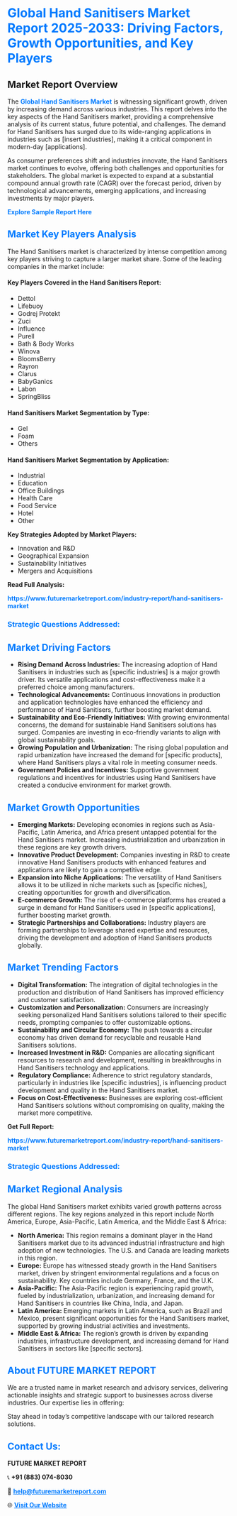 <h1 style="color: #007BFF;">Global Hand Sanitisers Market Report 2025-2033: Driving Factors, Growth Opportunities, and Key Players</h1>

<section id="overview">
<h2>Market Report Overview</h2>
<p>The <a href="https://www.futuremarketreport.com/industry-report/hand-sanitisers-market" style="color: #007BFF; text-decoration: none;"><strong>Global Hand Sanitisers Market</strong></a> is witnessing significant growth, driven by increasing demand across various industries. This report delves into the key aspects of the Hand Sanitisers market, providing a comprehensive analysis of its current status, future potential, and challenges. The demand for Hand Sanitisers has surged due to its wide-ranging applications in industries such as [insert industries], making it a critical component in modern-day [applications].</p>
<p>As consumer preferences shift and industries innovate, the Hand Sanitisers market continues to evolve, offering both challenges and opportunities for stakeholders. The global market is expected to expand at a substantial compound annual growth rate (CAGR) over the forecast period, driven by technological advancements, emerging applications, and increasing investments by major players.</p>
</section>

<section id="overview">
<p><a href="https://www.futuremarketreport.com/request-sample/reportId=59447" style="color: #007BFF; text-decoration: none;"><strong>Explore Sample Report Here</strong></a></p>
</section>

<section id="key-players">
<h2 style="color: #007BFF;">Market Key Players Analysis</h2>
<p>The Hand Sanitisers market is characterized by intense competition among key players striving to capture a larger market share. Some of the leading companies in the market include:</p>
<h4>Key Players Covered in the Hand Sanitisers Report:</h4>
<ul><li>Dettol</li><li>Lifebuoy</li><li>Godrej Protekt</li><li>Zuci</li><li>Influence</li><li>Purell</li><li>Bath &amp; Body Works</li><li>Winova</li><li>BloomsBerry</li><li>Rayron</li><li>Clarus</li><li>BabyGanics</li><li>Labon</li><li>SpringBliss</li></ul>
<h4>Hand Sanitisers Market Segmentation by Type:</h4>
<ul><li>Gel</li><li>Foam</li><li>Others</li></ul>

<h4>Hand Sanitisers Market Segmentation by Application:</h4>
<ul><li>Industrial</li><li>Education</li><li>Office Buildings</li><li>Health Care</li><li>Food Service</li><li>Hotel</li><li>Other</li></ul>
<p><strong>Key Strategies Adopted by Market Players:</strong></p>
<ul>
<li>Innovation and R&D</li>
<li>Geographical Expansion</li>
<li>Sustainability Initiatives</li>
<li>Mergers and Acquisitions</li>
</ul>
</section>

<section>
<p><strong>Read Full Analysis: </strong></p><a href="https://www.futuremarketreport.com/industry-report/hand-sanitisers-market" style="color: #007BFF; text-decoration: none;"><strong>https://www.futuremarketreport.com/industry-report/hand-sanitisers-market</strong></a>
<h3 style="color: #007BFF;">Strategic Questions Addressed:</h3>
</section>

<section id="driving-factors">
<h2 style="color: #007BFF;">Market Driving Factors</h2>
<ul>
<li><strong>Rising Demand Across Industries:</strong> The increasing adoption of Hand Sanitisers in industries such as [specific industries] is a major growth driver. Its versatile applications and cost-effectiveness make it a preferred choice among manufacturers.</li>
<li><strong>Technological Advancements:</strong> Continuous innovations in production and application technologies have enhanced the efficiency and performance of Hand Sanitisers, further boosting market demand.</li>
<li><strong>Sustainability and Eco-Friendly Initiatives:</strong> With growing environmental concerns, the demand for sustainable Hand Sanitisers solutions has surged. Companies are investing in eco-friendly variants to align with global sustainability goals.</li>
<li><strong>Growing Population and Urbanization:</strong> The rising global population and rapid urbanization have increased the demand for [specific products], where Hand Sanitisers plays a vital role in meeting consumer needs.</li>
<li><strong>Government Policies and Incentives:</strong> Supportive government regulations and incentives for industries using Hand Sanitisers have created a conducive environment for market growth.</li>
</ul>
</section>

<section id="growth-opportunities">
<h2 style="color: #007BFF;">Market Growth Opportunities</h2>
<ul>
<li><strong>Emerging Markets:</strong> Developing economies in regions such as Asia-Pacific, Latin America, and Africa present untapped potential for the Hand Sanitisers market. Increasing industrialization and urbanization in these regions are key growth drivers.</li>
<li><strong>Innovative Product Development:</strong> Companies investing in R&D to create innovative Hand Sanitisers products with enhanced features and applications are likely to gain a competitive edge.</li>
<li><strong>Expansion into Niche Applications:</strong> The versatility of Hand Sanitisers allows it to be utilized in niche markets such as [specific niches], creating opportunities for growth and diversification.</li>
<li><strong>E-commerce Growth:</strong> The rise of e-commerce platforms has created a surge in demand for Hand Sanitisers used in [specific applications], further boosting market growth.</li>
<li><strong>Strategic Partnerships and Collaborations:</strong> Industry players are forming partnerships to leverage shared expertise and resources, driving the development and adoption of Hand Sanitisers products globally.</li>
</ul>
</section>

<section id="trending-factors">
<h2 style="color: #007BFF;">Market Trending Factors</h2>
<ul>
<li><strong>Digital Transformation:</strong> The integration of digital technologies in the production and distribution of Hand Sanitisers has improved efficiency and customer satisfaction.</li>
<li><strong>Customization and Personalization:</strong> Consumers are increasingly seeking personalized Hand Sanitisers solutions tailored to their specific needs, prompting companies to offer customizable options.</li>
<li><strong>Sustainability and Circular Economy:</strong> The push towards a circular economy has driven demand for recyclable and reusable Hand Sanitisers solutions.</li>
<li><strong>Increased Investment in R&D:</strong> Companies are allocating significant resources to research and development, resulting in breakthroughs in Hand Sanitisers technology and applications.</li>
<li><strong>Regulatory Compliance:</strong> Adherence to strict regulatory standards, particularly in industries like [specific industries], is influencing product development and quality in the Hand Sanitisers market.</li>
<li><strong>Focus on Cost-Effectiveness:</strong> Businesses are exploring cost-efficient Hand Sanitisers solutions without compromising on quality, making the market more competitive.</li>
</ul>
</section>

<section>
<p><strong>Get Full Report: </strong></p><a href="https://www.futuremarketreport.com/industry-report/hand-sanitisers-market" style="color: #007BFF; text-decoration: none;"><strong>https://www.futuremarketreport.com/industry-report/hand-sanitisers-market</strong></a>
<h3 style="color: #007BFF;">Strategic Questions Addressed:</h3>
</section>


<section id="regional-analysis">
<h2 style="color: #007BFF;">Market Regional Analysis</h2>
<p>The global Hand Sanitisers market exhibits varied growth patterns across different regions. The key regions analyzed in this report include North America, Europe, Asia-Pacific, Latin America, and the Middle East & Africa:</p>
<ul>
<li><strong>North America:</strong> This region remains a dominant player in the Hand Sanitisers market due to its advanced industrial infrastructure and high adoption of new technologies. The U.S. and Canada are leading markets in this region.</li>
<li><strong>Europe:</strong> Europe has witnessed steady growth in the Hand Sanitisers market, driven by stringent environmental regulations and a focus on sustainability. Key countries include Germany, France, and the U.K.</li>
<li><strong>Asia-Pacific:</strong> The Asia-Pacific region is experiencing rapid growth, fueled by industrialization, urbanization, and increasing demand for Hand Sanitisers in countries like China, India, and Japan.</li>
<li><strong>Latin America:</strong> Emerging markets in Latin America, such as Brazil and Mexico, present significant opportunities for the Hand Sanitisers market, supported by growing industrial activities and investments.</li>
<li><strong>Middle East & Africa:</strong> The region’s growth is driven by expanding industries, infrastructure development, and increasing demand for Hand Sanitisers in sectors like [specific sectors].</li>
</ul>
</section>

<footer>
<h2 style="color: #007BFF;">About FUTURE MARKET REPORT</h2>
<p>We are a trusted name in market research and advisory services, delivering actionable insights and strategic support to businesses across diverse industries. Our expertise lies in offering:</p>

<p>Stay ahead in today’s competitive landscape with our tailored research solutions.</p>

<h2 style="color: #007BFF;">Contact Us:</h2>
<p><strong>FUTURE MARKET REPORT</strong></p>
<p>📞 <strong>+91 (883) 074-8030</strong></p>
<p>📧 <strong><a href="mailto:help@futuremarketreport.com" style="color: #007BFF;">help@futuremarketreport.com</a></strong></p>
<p>🌐 <strong><a href="https://www.futuremarketreport.com/" style="color: #007BFF;">Visit Our Website</a></strong></p>
</footer>